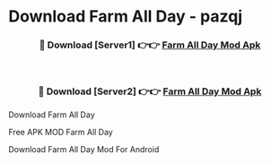 # Download Farm All Day - pazqj



<div align="center">
<h3>🔴 Download [Server1] 👉👉 <a href="https://momento.my/?title=Farm_All_Day">Farm All Day Mod Apk</a></h3><br>

<h3>🔴 Download [Server2] 👉👉 <a href="https://momento.my/?title=Farm_All_Day">Farm All Day Mod Apk</a></h3>
</div>



Download Farm All Day 

Free APK MOD Farm All Day 

Download Farm All Day Mod For Android
